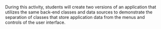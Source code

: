 During this activity, students will create two versions of an application that utilizes the same back-end classes and data sources to demonstrate the separation of classes that store application data from the menus and controls of the user interface.
